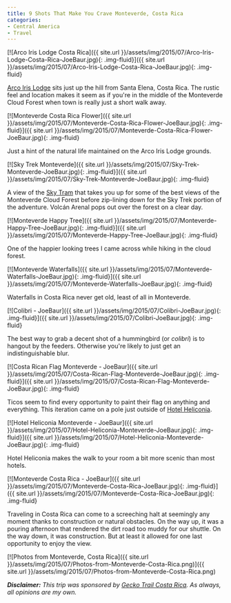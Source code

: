 ```yaml
---
title: 9 Shots That Make You Crave Monteverde, Costa Rica
categories:
- Central America
- Travel
---
```


[![Arco Iris Lodge Costa Rica]({{ site.url }}/assets/img/2015/07/Arco-Iris-Lodge-Costa-Rica-JoeBaur.jpg){: .img-fluid}]({{ site.url }}/assets/img/2015/07/Arco-Iris-Lodge-Costa-Rica-JoeBaur.jpg){: .img-fluid}

[Arco Iris Lodge](http://www.arcoirislodge.com/) sits just up the hill from Santa Elena, Costa Rica. The rustic feel and location makes it seem as if you're in the middle of the Monteverde Cloud Forest when town is really just a short walk away.<!-- more -->

[![Monteverde Costa Rica Flower]({{ site.url }}/assets/img/2015/07/Monteverde-Costa-Rica-Flower-JoeBaur.jpg){: .img-fluid}]({{ site.url }}/assets/img/2015/07/Monteverde-Costa-Rica-Flower-JoeBaur.jpg){: .img-fluid}

Just a hint of the natural life maintained on the Arco Iris Lodge grounds.

[![Sky Trek Monteverde]({{ site.url }}/assets/img/2015/07/Sky-Trek-Monteverde-JoeBaur.jpg){: .img-fluid}]({{ site.url }}/assets/img/2015/07/Sky-Trek-Monteverde-JoeBaur.jpg){: .img-fluid}

A view of the [Sky Tram](http://skyadventures.travel/monteverde/) that takes you up for some of the best views of the Monteverde Cloud Forest before zip-lining down for the Sky Trek portion of the adventure. Volcán Arenal pops out over the forest on a clear day.

[![Monteverde Happy Tree]({{ site.url }}/assets/img/2015/07/Monteverde-Happy-Tree-JoeBaur.jpg){: .img-fluid}]({{ site.url }}/assets/img/2015/07/Monteverde-Happy-Tree-JoeBaur.jpg){: .img-fluid}

One of the happier looking trees I came across while hiking in the cloud forest.

[![Monteverde Waterfalls]({{ site.url }}/assets/img/2015/07/Monteverde-Waterfalls-JoeBaur.jpg){: .img-fluid}]({{ site.url }}/assets/img/2015/07/Monteverde-Waterfalls-JoeBaur.jpg){: .img-fluid}

Waterfalls in Costa Rica never get old, least of all in Monteverde.

[![Colibri - JoeBaur]({{ site.url }}/assets/img/2015/07/Colibri-JoeBaur.jpg){: .img-fluid}]({{ site.url }}/assets/img/2015/07/Colibri-JoeBaur.jpg){: .img-fluid}

The best way to grab a decent shot of a hummingbird (or _colibri_) is to hangout by the feeders. Otherwise you're likely to just get an indistinguishable blur.

[![Costa Rican Flag Monteverde - JoeBaur]({{ site.url }}/assets/img/2015/07/Costa-Rican-Flag-Monteverde-JoeBaur.jpg){: .img-fluid}]({{ site.url }}/assets/img/2015/07/Costa-Rican-Flag-Monteverde-JoeBaur.jpg){: .img-fluid}

Ticos seem to find every opportunity to paint their flag on anything and everything. This iteration came on a pole just outside of [Hotel Heliconia](http://www.hotelheliconia.com/).

[![Hotel Heliconia Monteverde - JoeBaur]({{ site.url }}/assets/img/2015/07/Hotel-Heliconia-Monteverde-JoeBaur.jpg){: .img-fluid}]({{ site.url }}/assets/img/2015/07/Hotel-Heliconia-Monteverde-JoeBaur.jpg){: .img-fluid}

Hotel Heliconia makes the walk to your room a bit more scenic than most hotels.

[![Monteverde Costa Rica - JoeBaur]({{ site.url }}/assets/img/2015/07/Monteverde-Costa-Rica-JoeBaur.jpg){: .img-fluid}]({{ site.url }}/assets/img/2015/07/Monteverde-Costa-Rica-JoeBaur.jpg){: .img-fluid}

Traveling in Costa Rica can come to a screeching halt at seemingly any moment thanks to construction or natural obstacles. On the way up, it was a pouring afternoon that rendered the dirt road too muddy for our shuttle. On the way down, it was construction. But at least it allowed for one last opportunity to enjoy the view.

[![Photos from Monteverde, Costa Rica]({{ site.url }}/assets/img/2015/07/Photos-from-Monteverde-Costa-Rica.png)]({{ site.url }}/assets/img/2015/07/Photos-from-Monteverde-Costa-Rica.png)

_**Disclaimer:** This trip was sponsored by [Gecko Trail Costa Rica](https://geckotrail.com/). As always, all opinions are my own._

